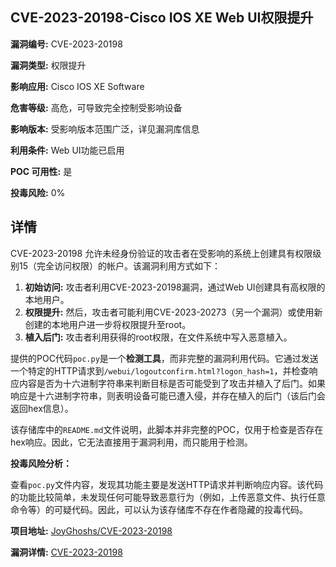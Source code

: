 ## CVE-2023-20198-Cisco IOS XE Web UI权限提升

**漏洞编号:** CVE-2023-20198

**漏洞类型:** 权限提升

**影响应用:** Cisco IOS XE Software

**危害等级:** 高危，可导致完全控制受影响设备

**影响版本:** 受影响版本范围广泛，详见漏洞库信息

**利用条件:** Web UI功能已启用

**POC 可用性:** 是

**投毒风险:** 0%

## 详情

CVE-2023-20198 允许未经身份验证的攻击者在受影响的系统上创建具有权限级别15（完全访问权限）的帐户。该漏洞利用方式如下：

1.  **初始访问:** 攻击者利用CVE-2023-20198漏洞，通过Web UI创建具有高权限的本地用户。
2.  **权限提升:** 然后，攻击者可能利用CVE-2023-20273（另一个漏洞）或使用新创建的本地用户进一步将权限提升至root。
3.  **植入后门:** 攻击者利用获得的root权限，在文件系统中写入恶意植入。

提供的POC代码`poc.py`是一个**检测工具**，而非完整的漏洞利用代码。它通过发送一个特定的HTTP请求到`/webui/logoutconfirm.html?logon_hash=1`，并检查响应内容是否为十六进制字符串来判断目标是否可能受到了攻击并植入了后门。如果响应是十六进制字符串，则表明设备可能已遭入侵，并存在植入的后门（该后门会返回hex信息）。

该存储库中的`README.md`文件说明，此脚本并非完整的POC，仅用于检查是否存在hex响应。因此，它无法直接用于漏洞利用，而只能用于检测。

**投毒风险分析：**

查看`poc.py`文件内容，发现其功能主要是发送HTTP请求并判断响应内容。该代码的功能比较简单，未发现任何可能导致恶意行为（例如，上传恶意文件、执行任意命令等）的可疑代码。因此，可以认为该存储库不存在作者隐藏的投毒代码。



**项目地址:** [JoyGhoshs/CVE-2023-20198](https://github.com/JoyGhoshs/CVE-2023-20198)

**漏洞详情:** [CVE-2023-20198](https://nvd.nist.gov/vuln/detail/CVE-2023-20198)